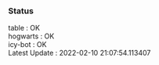 ### Status


table : OK  
hogwarts : OK  
icy-bot : OK  
Latest Update : 2022-02-10 21:07:54.113407
